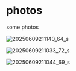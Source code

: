 # photos
some photos

![20250609211140_64_s](https://github.com/user-attachments/assets/0bfaae33-fdb3-4444-be3c-da582b012cb1)

![20250609211033_72_s](https://github.com/user-attachments/assets/dc7066f9-9a06-43e2-ac71-1d4b4fdc4d1a)

![20250609211044_69_s](https://github.com/user-attachments/assets/64d9df2f-1a2c-401b-9bf1-3b159226897b)
